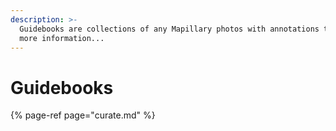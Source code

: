```yaml
---
description: >-
  Guidebooks are collections of any Mapillary photos with annotations to provide
  more information...
---
```


# Guidebooks

{% page-ref page="curate.md" %}

